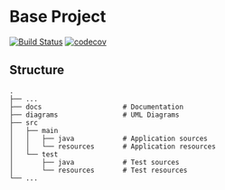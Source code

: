 
# Base Project
[![Build Status](https://travis-ci.org/hoho87515/BaseProject.svg?branch=master)](https://travis-ci.org/hoho87515/BaseProject)
[![codecov](https://codecov.io/gh/hoho87515/BaseProject/branch/master/graph/badge.svg)](https://codecov.io/gh/hoho87515/BaseProject)

## Structure
```
.
├── ...
├── docs                    # Documentation
├── diagrams                # UML Diagrams
├── src
│   ├── main
│   │   ├── java            # Application sources
│   │   └── resources       # Application resources
│   └── test
│       ├── java            # Test sources
│       └── resources       # Test resources
└── ...
```
